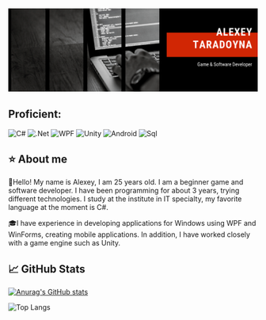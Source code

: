 <!--Header-->
### [![header](https://github.com/Chikipooki/chikipooki/blob/Master-Jedi/assets/Header%20img.png)](https://github.com/Chikipooki) 

<!--Tools and Languages-->
## Proficient:
![С#](https://img.shields.io/badge/-C%23-282a36?style=for-the-badge&logo=Csharp&logoColor=violet)
![.Net](https://img.shields.io/badge/-Framework-282a36?style=for-the-badge&logo=.net&logoColor=)
![WPF](https://img.shields.io/badge/-WPF-282a36?style=for-the-badge&logo=xaml&logoColor=)
![Unity](https://img.shields.io/badge/-Unity-282a36?style=for-the-badge&logo=unity&logoColor=)
![Android](https://img.shields.io/badge/-Android-282a36?style=for-the-badge&logo=android&logoColor=)
![Sql](https://img.shields.io/badge/-Sql-282a36?style=for-the-badge&logo=mysql&logoColor=)

<!--Info-->
## ⭐️ About me
📝Hello! My name is Alexey, I am 25 years old. I am a beginner game and software developer. I have been programming for about 3 years, trying different technologies. I study at the institute in IT specialty, my favorite language at the moment is C#.

🎓I have experience in developing applications for Windows using WPF and WinForms, creating mobile applications. In addition, I have worked closely with a game engine such as Unity.

## 📈 GitHub Stats
<!--Stats-->
[![Anurag's GitHub stats](https://github-readme-stats.vercel.app/api?username=Chikipooki&theme=dracula&hide=contribs&count_private=true&show_icons=true)](https://github.com/anuraghazra/github-readme-stats)

<!--Languages-->
![Top Langs](https://github-readme-stats.vercel.app/api/top-langs/?username=Chikipooki&theme=dracula&hide=Makefile&layout=compact) 
